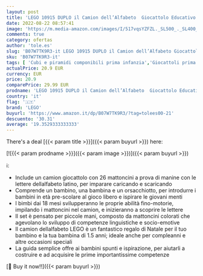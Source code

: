 ```yaml
---
layout: post
title: 'LEGO 10915 DUPLO il Camion dell’Alfabeto  Giocattolo Educativo per l Apprendimento delle Lettere  Giochi Creativi per Bambini dai 1 5 Anni in su'
date: 2022-08-22 08:57:41
image: 'https://m.media-amazon.com/images/I/517vqsYZFZL._SL500_._SL400_.jpg'
comments: true
category: ofertas
author: 'tole.es'
slug: 'B07W7TK9R3-it LEGO 10915 DUPLO il Camion dell’Alfabeto Giocattolo...'
sku: 'B07W7TK9R3-it'
tags: [ 'Cubi e piramidi componibili prima infanzia','Giocattoli prima infanzia','Giochi e giocattoli','Giochi per attività motorie','lego','🇮🇹', ]
actualPrice: 20.9 EUR
currency: EUR
price: 20.9
comparePrice: 29.99 EUR
prodname: 'LEGO 10915 DUPLO il Camion dell’Alfabeto  Giocattolo Educativo per l Apprendimento delle Lettere  Giochi Creativi per Bambini dai 1 5 Anni in su'
country: 'it'
flag: '🇮🇹'
brand: 'LEGO'
buyurl: 'https://www.amazon.it/dp/B07W7TK9R3/?tag=tolees00-21'
descuento: '30.31'
average: '19.3529333333333'
---
```


There's a deal [{{< param title >}}]({{< param buyurl >}})  here:

[![{{< param prodname >}}]({{< param image >}})]({{< param buyurl >}})

ℹ️:

- Include un camion giocattolo con 26 mattoncini a prova di manine con le lettere dellalfabeto latino, per imparare caricando e scaricando
- Comprende un bambino, una bambina e un orsacchiotto, per introdurre i bambini in età pre-scolare al gioco libero e ispirare le giovani menti
- I bimbi dai 18 mesi svilupperanno le proprie abilità fino-motorie, impilando i mattoncini nel camion, e inizieranno a scoprire le lettere
- Il set è pensato per piccole mani, composto da mattoncini colorati che agevolano lo sviluppo di competenze linguistiche e socio-emotive
- Il camion dellalfabeto LEGO è un fantastico regalo di Natale per il tuo bambino e la tua bambina di 1.5 anni; ideale anche per compleanni e altre occasioni speciali
- La guida semplice offre ai bambini spunti e ispirazione, per aiutarli a costruire e ad acquisire le prime importantissime competenze

[🛒 Buy it now!!]({{< param buyurl >}})
